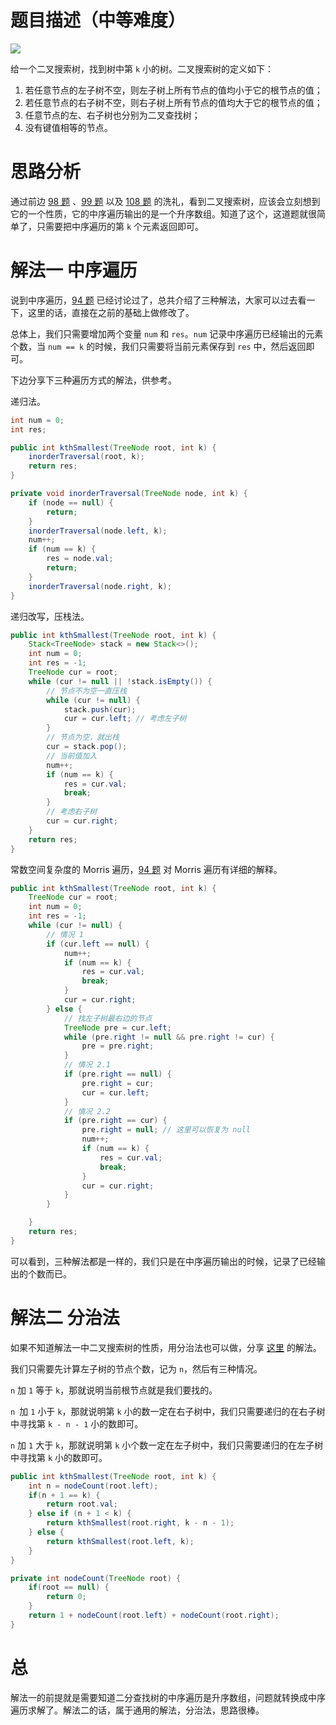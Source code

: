 # 题目描述（中等难度）

![](https://windliang.oss-cn-beijing.aliyuncs.com/230.png)

给一个二叉搜索树，找到树中第 `k` 小的树。二叉搜索树的定义如下：

1. 若任意节点的左子树不空，则左子树上所有节点的值均小于它的根节点的值；
2. 若任意节点的右子树不空，则右子树上所有节点的值均大于它的根节点的值；
3. 任意节点的左、右子树也分别为二叉查找树；
4. 没有键值相等的节点。

# 思路分析

通过前边 [98 题](https://leetcode.wang/leetCode-98-Validate-Binary-Search-Tree.html)  、[99 题](https://leetcode.wang/leetcode-99-Recover-Binary-Search-Tree.html) 以及 [108 题](https://leetcode.wang/leetcode-108-Convert-Sorted-Array-to-Binary-Search-Tree.html) 的洗礼，看到二叉搜索树，应该会立刻想到它的一个性质，它的中序遍历输出的是一个升序数组。知道了这个，这道题就很简单了，只需要把中序遍历的第 `k` 个元素返回即可。

# 解法一 中序遍历

说到中序遍历，[94 题](https://leetcode.wang/leetCode-94-Binary-Tree-Inorder-Traversal.html) 已经讨论过了，总共介绍了三种解法，大家可以过去看一下，这里的话，直接在之前的基础上做修改了。

总体上，我们只需要增加两个变量 `num` 和 `res`。`num` 记录中序遍历已经输出的元素个数，当 `num == k` 的时候，我们只需要将当前元素保存到 `res` 中，然后返回即可。

下边分享下三种遍历方式的解法，供参考。

递归法。

```java
int num = 0;
int res;

public int kthSmallest(TreeNode root, int k) {
    inorderTraversal(root, k);
    return res;
}

private void inorderTraversal(TreeNode node, int k) {
    if (node == null) {
        return;
    }
    inorderTraversal(node.left, k);
    num++;
    if (num == k) {
        res = node.val;
        return;
    }
    inorderTraversal(node.right, k);
}
```

递归改写，压栈法。

```java
public int kthSmallest(TreeNode root, int k) {
    Stack<TreeNode> stack = new Stack<>();
    int num = 0;
    int res = -1;
    TreeNode cur = root;
    while (cur != null || !stack.isEmpty()) {
        // 节点不为空一直压栈
        while (cur != null) {
            stack.push(cur);
            cur = cur.left; // 考虑左子树
        }
        // 节点为空，就出栈
        cur = stack.pop();
        // 当前值加入
        num++;
        if (num == k) {
            res = cur.val;
            break;
        }
        // 考虑右子树
        cur = cur.right;
    }
    return res;
}
```

常数空间复杂度的 Morris  遍历，[94 题](https://leetcode.wang/leetCode-94-Binary-Tree-Inorder-Traversal.html) 对 Morris 遍历有详细的解释。

```java
public int kthSmallest(TreeNode root, int k) {
    TreeNode cur = root;
    int num = 0;
    int res = -1;
    while (cur != null) {
        // 情况 1
        if (cur.left == null) {
            num++;
            if (num == k) {
                res = cur.val;
                break;
            }
            cur = cur.right;
        } else {
            // 找左子树最右边的节点
            TreeNode pre = cur.left;
            while (pre.right != null && pre.right != cur) {
                pre = pre.right;
            }
            // 情况 2.1
            if (pre.right == null) {
                pre.right = cur;
                cur = cur.left;
            }
            // 情况 2.2
            if (pre.right == cur) {
                pre.right = null; // 这里可以恢复为 null
                num++;
                if (num == k) {
                    res = cur.val;
                    break;
                }
                cur = cur.right;
            }
        }

    }
    return res;
}
```

可以看到，三种解法都是一样的，我们只是在中序遍历输出的时候，记录了已经输出的个数而已。

# 解法二 分治法

如果不知道解法一中二叉搜索树的性质，用分治法也可以做，分享 [这里](https://leetcode.com/problems/kth-smallest-element-in-a-bst/discuss/63743/Java-divide-and-conquer-solution-considering-augmenting-tree-structure-for-the-follow-up) 的解法。

我们只需要先计算左子树的节点个数，记为 `n`，然后有三种情况。

`n` 加 `1` 等于 `k`，那就说明当前根节点就是我们要找的。

`n `加 `1` 小于 `k`，那就说明第 `k` 小的数一定在右子树中，我们只需要递归的在右子树中寻找第 `k - n - 1` 小的数即可。

`n` 加 `1` 大于 `k`，那就说明第 `k` 小个数一定在左子树中，我们只需要递归的在左子树中寻找第 `k` 小的数即可。

```java
public int kthSmallest(TreeNode root, int k) {
    int n = nodeCount(root.left);  
    if(n + 1 == k) {
        return root.val;
    } else if (n + 1 < k) {
        return kthSmallest(root.right, k - n - 1);
    } else {
        return kthSmallest(root.left, k);
    }
}

private int nodeCount(TreeNode root) {
    if(root == null) {
        return 0;
    }
    return 1 + nodeCount(root.left) + nodeCount(root.right);
}
```

# 总

解法一的前提就是需要知道二分查找树的中序遍历是升序数组，问题就转换成中序遍历求解了。解法二的话，属于通用的解法，分治法，思路很棒。